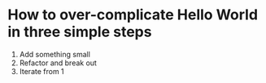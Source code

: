 How to over-complicate Hello World in three simple steps
===
1. Add something small
2. Refactor and break out
3. Iterate from 1